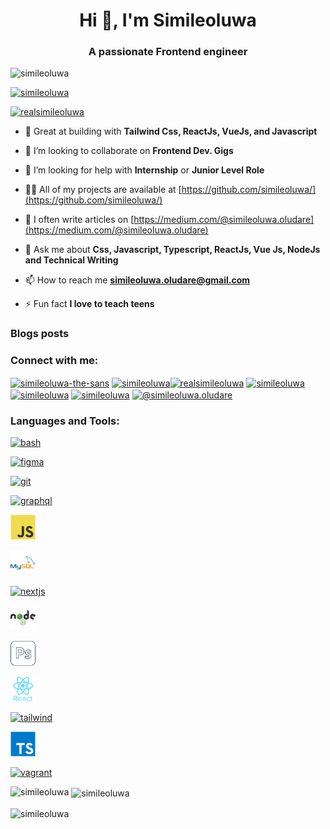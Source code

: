 <h1 align="center">Hi 👋, I'm Simileoluwa</h1>
<h3 align="center">A passionate Frontend engineer</h3>

<p align="left"> <img src="https://komarev.com/ghpvc/?username=simileoluwa&label=Profile%20views&color=0e75b6&style=flat" alt="simileoluwa" /> </p>

<p align="left"> <a href="https://github.com/ryo-ma/github-profile-trophy"><img src="https://github-profile-trophy.vercel.app/?username=simileoluwa" alt="simileoluwa" /></a> </p>

<p align="left"> <a href="https://twitter.com/realsimileoluwa" target="blank"><img src="https://img.shields.io/twitter/follow/realsimileoluwa?logo=twitter&style=for-the-badge" alt="realsimileoluwa" /></a> </p>

- 🌱 Great at building with **Tailwind Css, ReactJs, VueJs, and Javascript**

- 👯 I’m looking to collaborate on **Frontend Dev. Gigs**

- 🤝 I’m looking for help with **Internship** or **Junior Level Role**

- 👨‍💻 All of my projects are available at [https://github.com/simileoluwa/](https://github.com/simileoluwa/)

- 📝 I often write articles on [https://medium.com/@simileoluwa.oludare](https://medium.com/@simileoluwa.oludare)

- 💬 Ask me about **Css, Javascript, Typescript,  ReactJs, Vue Js, NodeJs and Technical Writing**

- 📫 How to reach me **simileoluwa.oludare@gmail.com**

- ⚡ Fun fact **I love to teach teens**

### Blogs posts
<!-- BLOG-POST-LIST:START -->
<!-- BLOG-POST-LIST:END -->

<h3 align="left">Connect with me:</h3>
<p align="left">
<a href="https://codepen.io/simileoluwa-the-sans" target="blank"><img align="center" src="https://raw.githubusercontent.com/rahuldkjain/github-profile-readme-generator/master/src/images/icons/Social/codepen.svg" alt="simileoluwa-the-sans" height="30" width="40" /></a> <a href="https://dev.to/simileoluwa" target="blank"><img align="center" src="https://raw.githubusercontent.com/rahuldkjain/github-profile-readme-generator/master/src/images/icons/Social/devto.svg" alt="simileoluwa" height="30" width="40" /></a><a href="https://twitter.com/realsimileoluwa" target="blank"><img align="center" src="https://raw.githubusercontent.com/rahuldkjain/github-profile-readme-generator/master/src/images/icons/Social/twitter.svg" alt="realsimileoluwa" height="30" width="40" /></a> <a href="https://linkedin.com/in/simileoluwa" target="blank"><img align="center" src="https://raw.githubusercontent.com/rahuldkjain/github-profile-readme-generator/master/src/images/icons/Social/linked-in-alt.svg" alt="simileoluwa" height="30" width="40" /></a> <a href="https://stackoverflow.com/users/simileoluwa" target="blank"><img align="center" src="https://raw.githubusercontent.com/rahuldkjain/github-profile-readme-generator/master/src/images/icons/Social/stack-overflow.svg" alt="simileoluwa" height="30" width="40" /></a> <a href="https://codesandbox.com/simileoluwa" target="blank"><img align="center" src="https://raw.githubusercontent.com/rahuldkjain/github-profile-readme-generator/master/src/images/icons/Social/codesandbox.svg" alt="simileoluwa" height="30" width="40" /></a> <a href="https://medium.com/@simileoluwa.oludare" target="blank"><img align="center" src="https://raw.githubusercontent.com/rahuldkjain/github-profile-readme-generator/master/src/images/icons/Social/medium.svg" alt="@simileoluwa.oludare" height="30" width="40" /></a>
</p>

<h3 align="left">Languages and Tools:</h3>
<p align="left"> 
<a href="https://www.gnu.org/software/bash/" target="_blank" rel="noreferrer"> <img src="https://www.vectorlogo.zone/logos/gnu_bash/gnu_bash-icon.svg" alt="bash" width="40" height="40"/> </a> 

<a href="https://www.figma.com/" target="_blank" rel="noreferrer"> <img src="https://www.vectorlogo.zone/logos/figma/figma-icon.svg" alt="figma" width="40" height="40"/> </a> 

<a href="https://git-scm.com/" target="_blank" rel="noreferrer"> <img src="https://www.vectorlogo.zone/logos/git-scm/git-scm-icon.svg" alt="git" width="40" height="40"/> </a> 

<a href="https://graphql.org" target="_blank" rel="noreferrer"> <img src="https://www.vectorlogo.zone/logos/graphql/graphql-icon.svg" alt="graphql" width="40" height="40"/> </a> 


 <a href="https://developer.mozilla.org/en-US/docs/Web/JavaScript" target="_blank" rel="noreferrer"> <img src="https://raw.githubusercontent.com/devicons/devicon/master/icons/javascript/javascript-original.svg" alt="javascript" width="40" height="40"/> </a> 


<a href="https://www.mysql.com/" target="_blank" rel="noreferrer"> <img src="https://raw.githubusercontent.com/devicons/devicon/master/icons/mysql/mysql-original-wordmark.svg" alt="mysql" width="40" height="40"/> </a> 

<a href="https://nextjs.org/" target="_blank" rel="noreferrer"> <img src="https://cdn.worldvectorlogo.com/logos/nextjs-2.svg" alt="nextjs" width="40" height="40"/> </a> 

<a href="https://nodejs.org" target="_blank" rel="noreferrer"> <img src="https://raw.githubusercontent.com/devicons/devicon/master/icons/nodejs/nodejs-original-wordmark.svg" alt="nodejs" width="40" height="40"/> </a> 

<a href="https://www.photoshop.com/en" target="_blank" rel="noreferrer"> <img src="https://raw.githubusercontent.com/devicons/devicon/master/icons/photoshop/photoshop-line.svg" alt="photoshop" width="40" height="40"/> </a> 

<a href="https://reactjs.org/" target="_blank" rel="noreferrer"> <img src="https://raw.githubusercontent.com/devicons/devicon/master/icons/react/react-original-wordmark.svg" alt="react" width="40" height="40"/> </a> 
 

<a href="https://tailwindcss.com/" target="_blank" rel="noreferrer"> <img src="https://www.vectorlogo.zone/logos/tailwindcss/tailwindcss-icon.svg" alt="tailwind" width="40" height="40"/> </a> 

<a href="https://www.typescriptlang.org/" target="_blank" rel="noreferrer"> <img src="https://raw.githubusercontent.com/devicons/devicon/master/icons/typescript/typescript-original.svg" alt="typescript" width="40" height="40"/> </a> 

<a href="https://www.vagrantup.com/" target="_blank" rel="noreferrer"> <img src="https://www.vectorlogo.zone/logos/vagrantup/vagrantup-icon.svg" alt="vagrant" width="40" height="40"/> </a> 

<p><img align="left" src="https://github-readme-stats.vercel.app/api/top-langs?username=simileoluwa&show_icons=true&locale=en&layout=compact" alt="simileoluwa" /></p>

<p>&nbsp;<img align="center" src="https://github-readme-stats.vercel.app/api?username=simileoluwa&show_icons=true&locale=en" alt="simileoluwa" /></p>

<p><img align="center" src="https://github-readme-streak-stats.herokuapp.com/?user=simileoluwa&" alt="simileoluwa" /></p>
